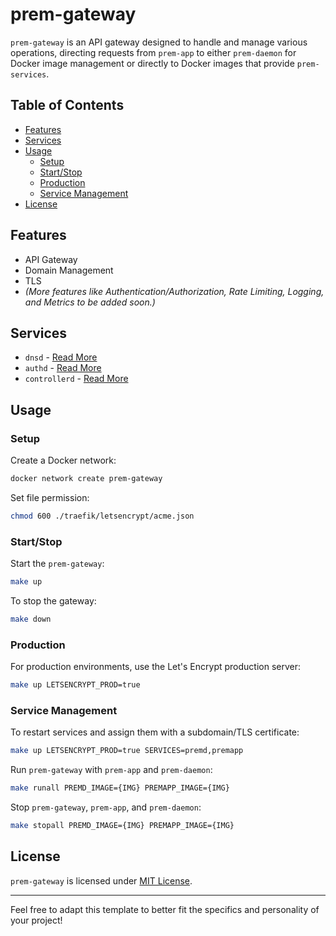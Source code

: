 # prem-gateway

`prem-gateway` is an API gateway designed to handle and manage various operations, directing requests from `prem-app` to either `prem-daemon` for Docker image management or directly to Docker images that provide `prem-services`.

## Table of Contents

- [Features](#features)
- [Services](#services)
- [Usage](#usage)
  - [Setup](#setup)
  - [Start/Stop](#startstop)
  - [Production](#production)
  - [Service Management](#service-management)
- [License](#license)

## Features

- API Gateway
- Domain Management
- TLS
- *(More features like Authentication/Authorization, Rate Limiting, Logging, and Metrics to be added soon.)*

## Services

- `dnsd` - [Read More](./dns/README.md)
- `authd` - [Read More](./auth/README.md)
- `controllerd` - [Read More](./controller/README.md)

## Usage

### Setup

Create a Docker network:

```bash
docker network create prem-gateway
```

Set file permission:

```bash
chmod 600 ./traefik/letsencrypt/acme.json
```

### Start/Stop

Start the `prem-gateway`:

```bash
make up
```

To stop the gateway:

```bash
make down
```

### Production

For production environments, use the Let's Encrypt production server:

```bash
make up LETSENCRYPT_PROD=true
```

### Service Management

To restart services and assign them with a subdomain/TLS certificate:

```bash
make up LETSENCRYPT_PROD=true SERVICES=premd,premapp
```

Run `prem-gateway` with `prem-app` and `prem-daemon`:

```bash
make runall PREMD_IMAGE={IMG} PREMAPP_IMAGE={IMG}
```

Stop `prem-gateway`, `prem-app`, and `prem-daemon`:

```bash
make stopall PREMD_IMAGE={IMG} PREMAPP_IMAGE={IMG}
```

## License

`prem-gateway` is licensed under [MIT License](./LICENSE).

---

Feel free to adapt this template to better fit the specifics and personality of your project!
